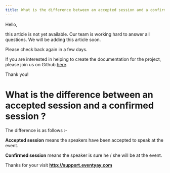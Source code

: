 ```yaml
---
title: What is the difference between an accepted session and a confirmed session
---
```


Hello, 

this article is not yet available. Our team is working hard to answer all questions. We will be adding this article soon. 

Please check back again in a few days.

If you are interested in helping to create the documentation for the project, please join us on Github [here](https://github.com/fossasia/support.eventyay.com).

Thank you!
# What is the difference between an accepted session and a confirmed session ?
The difference is as follows :-

**Accepted session** means the speakers have been accepted to speak at the event.

**Confirmed session** means the speaker is sure he / she will be at the event.

Thanks for your visit **http://support.eventyay.com**
